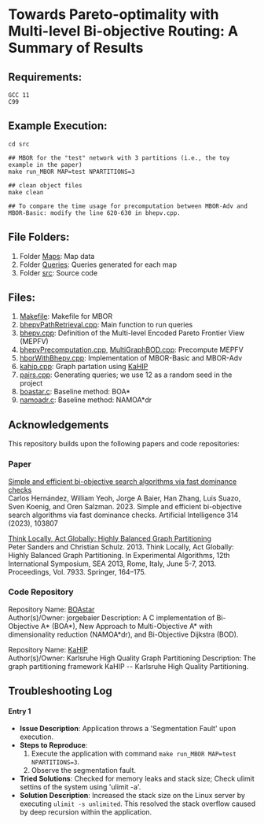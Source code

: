 # Towards Pareto-optimality with Multi-level Bi-objective Routing: A Summary of Results #

## Requirements:
```
GCC 11
C99
```
## Example Execution: 
```
cd src

## MBOR for the "test" network with 3 partitions (i.e., the toy example in the paper)
make run_MBOR MAP=test NPARTITIONS=3

## clean object files
make clean

## To compare the time usage for precomputation between MBOR-Adv and MBOR-Basic: modify the line 620-630 in bhepv.cpp.
```

## File Folders:

1. Folder [Maps](https://github.com/yang-mingzhou/MBOR/tree/master/Maps): Map data
2. Folder [Queries](https://github.com/yang-mingzhou/MBOR/tree/master/Queries): Queries generated for each map
3. Folder [src](https://github.com/yang-mingzhou/MBOR/tree/master/src): Source code

## Files:
1. [Makefile](https://github.com/yang-mingzhou/MBOR/blob/master/src/Makefile): Makefile for MBOR
2. [bhepvPathRetrieval.cpp](https://github.com/yang-mingzhou/MBOR/blob/master/src/bhepvPathRetrieval.cpp): Main function to run queries   
3. [bhepv.cpp](https://github.com/yang-mingzhou/MBOR/blob/master/src/bhepv.cpp): Definition of the Multi-level Encoded Pareto Frontier View (MEPFV) 
4. [bhepvPrecomputation.cpp](https://github.com/yang-mingzhou/MBOR/blob/master/src/bhepvPrecomputation.cpp), [MultiGraphBOD.cpp](https://github.com/yang-mingzhou/MBOR/blob/master/src/MultiGraphBOD.cpp): Precompute MEPFV
5. [hborWithBhepv.cpp](https://github.com/yang-mingzhou/MBOR/blob/master/src/hborWithBhepv.cpp): Implementation of MBOR-Basic and MBOR-Adv
6. [kahip.cpp](https://github.com/yang-mingzhou/MBOR/blob/master/src/kahip.cpp): Graph partation using [KaHIP](https://github.com/KaHIP/KaHIP) 
7. [pairs.cpp](https://github.com/yang-mingzhou/MBOR/blob/master/src/pairs.cpp): Generating queries; we use 12 as a random seed in the project
7. [boastar.c](https://github.com/yang-mingzhou/MBOR/blob/master/src/boastar.c): Baseline method: BOA*
7. [namoadr.c](https://github.com/yang-mingzhou/MBOR/blob/master/src/namoadr.c): Baseline method: NAMOA*dr

## Acknowledgements

This repository builds upon the following papers and code repositories:

### Paper
[Simple and efficient bi-objective search algorithms via fast dominance checks](https://www.sciencedirect.com/science/article/pii/S0004370222001473)  
Carlos Hernández, William Yeoh, Jorge A Baier, Han Zhang, Luis Suazo, Sven
Koenig, and Oren Salzman. 2023. Simple and efficient bi-objective search algorithms via fast dominance checks. Artificial Intelligence 314 (2023), 103807

[Think Locally, Act Globally: Highly
Balanced Graph Partitioning](https://link.springer.com/chapter/10.1007/978-3-642-38527-8_16)  
Peter Sanders and Christian Schulz. 2013. Think Locally, Act Globally: Highly
Balanced Graph Partitioning. In Experimental Algorithms, 12th International
Symposium, SEA 2013, Rome, Italy, June 5-7, 2013. Proceedings, Vol. 7933. Springer,
164–175.

### Code Repository
Repository Name: [BOAstar](https://github.com/jorgebaier/BOAstar/)  
Author(s)/Owner: jorgebaier 
Description: A C implementation of Bi-Objective A* (BOA*), New Approach to Multi-Objective A* with dimensionality reduction (NAMOA*dr), and Bi-Objective Dijkstra (BOD). 

Repository Name: [KaHIP](https://github.com/KaHIP/KaHIP)  
Author(s)/Owner: Karlsruhe High Quality Graph Partitioning 
Description: The graph partitioning framework KaHIP -- Karlsruhe High Quality Partitioning.

## Troubleshooting Log

#### Entry 1
- **Issue Description**: Application throws a 'Segmentation Fault' upon execution.
- **Steps to Reproduce**:
  1. Execute the application with command `make run_MBOR MAP=test NPARTITIONS=3`.
  2. Observe the segmentation fault.
- **Tried Solutions**: Checked for memory leaks and stack size; Check ulimit settins of the system using 'ulimit -a'.
- **Solution Description**: Increased the stack size on the Linux server by executing `ulimit -s unlimited`. This resolved the stack overflow caused by deep recursion within the application.


